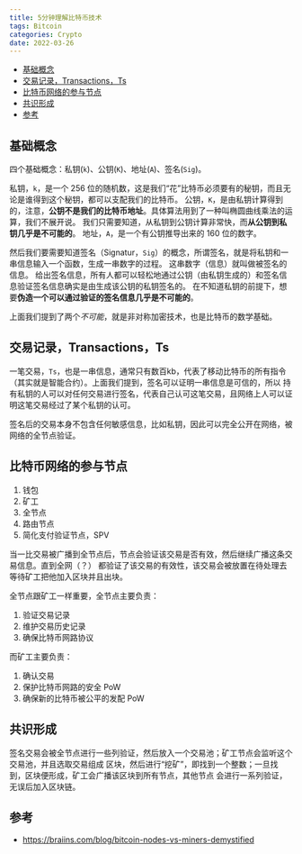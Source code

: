 ```yaml
---
title: 5分钟理解比特币技术
tags: Bitcoin
categories: Crypto
date: 2022-03-26
---
```


- [基础概念](#基础概念)
- [交易记录，Transactions，Ts](#交易记录transactionsts)
- [比特币网络的参与节点](#比特币网络的参与节点)
- [共识形成](#共识形成)
- [参考](#参考)

## 基础概念

四个基础概念：私钥(`k`)、公钥(`K`)、地址(`A`)、签名(`Sig`)。

私钥，`k`，是一个 256 位的随机数，这是我们“花”比特币必须要有的秘钥，而且无论是谁得到这个秘钥，都可以支配我们的比特币。
公钥，`K`，是由私钥计算得到的，注意，**公钥不是我们的比特币地址**。具体算法用到了一种叫椭圆曲线乘法的运算，我们不展开说。
我们只需要知道，从私钥到公钥计算非常快，而**从公钥到私钥几乎是不可能的**。
地址，`A`，是一个有公钥推导出来的 160 位的数字。

然后我们要需要知道签名（Signatur，`Sig`）的概念，所谓签名，就是将私钥和一串信息输入一个函数，生成一串数字的过程。
这串数字（信息）就叫做被签名的信息。
给出签名信息，所有人都可以轻松地通过公钥（由私钥生成的）和签名信息验证签名信息确实是由生成该公钥的私钥签名的。
在不知道私钥的前提下，想要**伪造一个可以通过验证的签名信息几乎是不可能的**。

上面我们提到了两个*不可能*，就是非对称加密技术，也是比特币的数学基础。

## 交易记录，Transactions，Ts

一笔交易，`Ts`，也是一串信息，通常只有数百kb，代表了移动比特币的所有指令（其实就是智能合约）。上面我们提到，签名可以证明一串信息是可信的，所以
持有私钥的人可以对任何交易进行签名，代表自己认可这笔交易，且网络上人可以证明这笔交易经过了某个私钥的认可。

签名后的交易本身不包含任何敏感信息，比如私钥，因此可以完全公开在网络，被网络的全节点验证。

## 比特币网络的参与节点

1. 钱包
2. 矿工
3. 全节点
4. 路由节点
5. 简化支付验证节点，SPV

当一比交易被广播到全节点后，节点会验证该交易是否有效，然后继续广播这条交易信息。直到全网（？）
都验证了该交易的有效性，该交易会被放置在待处理去等待矿工把他加入区块并且出块。

全节点跟矿工一样重要，全节点主要负责：

1. 验证交易记录
2. 维护交易历史记录
3. 确保比特币网路协议

而矿工主要负责：

1. 确认交易
2. 保护比特币网路的安全 PoW
3. 确保新的比特币被公平的发配 PoW

## 共识形成

签名交易会被全节点进行一些列验证，然后放入一个交易池；矿工节点会监听这个交易池，并且选取交易组成
区块，然后进行“挖矿”，即找到一个整数；一旦找到，区块便形成，矿工会广播该区块到所有节点，其他节点
会进行一系列验证，无误后加入区块链。

## 参考

- https://braiins.com/blog/bitcoin-nodes-vs-miners-demystified
